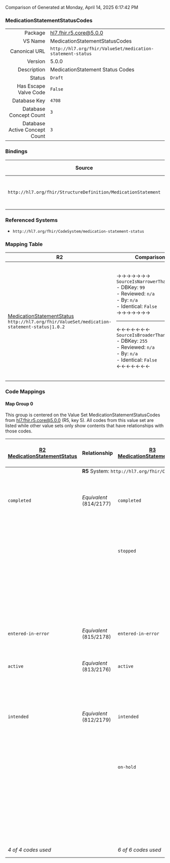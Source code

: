 Comparison of 
Generated at Monday, April 14, 2025 6:17:42 PM

### MedicationStatementStatusCodes

|      |     |
| ---: | --- |
| Package | hl7.fhir.r5.core@5.0.0 |
| VS Name | MedicationStatementStatusCodes |
| Canonical URL | `http://hl7.org/fhir/ValueSet/medication-statement-status` |
| Version | 5.0.0 |
| Description | MedicationStatement Status Codes |
| Status | `Draft` |
| Has Escape Valve Code | `False` |
| Database Key | `4708` |
| Database Concept Count | `3` |
| Database Active Concept Count | `3` |
### Bindings

| Source | Element | Binding | Strength | Element Short |
| ------ | ------- | ------- | -------- | ------------- |
| `http://hl7.org/fhir/StructureDefinition/MedicationStatement` | `MedicationStatement.status` | `http://hl7.org/fhir/ValueSet/medication-statement-status\|5.0.0` | `Required` | recorded \| entered-in-error \| draft |

### Referenced Systems

* `http://hl7.org/fhir/CodeSystem/medication-statement-status`
### Mapping Table

| R2 | Comparison | R3 | Comparison | R4 | Comparison | R4B | Comparison | R5
| --- | --- | --- | --- | --- | --- | --- | --- | ---
| [MedicationStatementStatus](/docs/R2/ValueSets/MedicationStatementStatus.md)<br/> `http://hl7.org/fhir/ValueSet/medication-statement-status\|1.0.2` | →→→→→→→<br/>`SourceIsNarrowerThanTarget`<br/>- DBKey: `99`<br/>- Reviewed: `n/a`<br/>- By: `n/a`<br/>- Identical: `False`<br/>→→→→→→→<hr/>←←←←←←←<br/>`SourceIsBroaderThanTarget`<br/>- DBKey: `255`<br/>- Reviewed: `n/a`<br/>- By: `n/a`<br/>- Identical: `False`<br/>←←←←←←←| [MedicationStatementStatus](/docs/R3/ValueSets/MedicationStatementStatus.md)<br/> `http://hl7.org/fhir/ValueSet/medication-statement-status\|3.0.2` | →→→→→→→<br/>`SourceIsNarrowerThanTarget`<br/>- DBKey: `450`<br/>- Reviewed: `n/a`<br/>- By: `n/a`<br/>- Identical: `False`<br/>→→→→→→→<hr/>←←←←←←←<br/>`SourceIsBroaderThanTarget`<br/>- DBKey: `674`<br/>- Reviewed: `n/a`<br/>- By: `n/a`<br/>- Identical: `False`<br/>←←←←←←←| [Medication Status Codes](/docs/R4/ValueSets/MedicationStatusCodes.md)<br/> `http://hl7.org/fhir/ValueSet/medication-statement-status\|4.0.1` | →→→→→→→<br/>`Equivalent`<br/>- DBKey: `1595`<br/>- Reviewed: `n/a`<br/>- By: `n/a`<br/>- Identical: `False`<br/>→→→→→→→<hr/>←←←←←←←<br/>`Equivalent`<br/>- DBKey: `1596`<br/>- Reviewed: `n/a`<br/>- By: `n/a`<br/>- Identical: `False`<br/>←←←←←←←| [MedicationStatement Status Codes](/docs/R4B/ValueSets/MedicationStatementStatusCodes.md)<br/> `http://hl7.org/fhir/ValueSet/medication-statement-status\|4.3.0` | →→→→→→→<br/>`SourceIsBroaderThanTarget`<br/>- DBKey: `934`<br/>- Reviewed: `n/a`<br/>- By: `n/a`<br/>- Identical: `False`<br/>→→→→→→→<hr/>←←←←←←←<br/>`SourceIsNarrowerThanTarget`<br/>- DBKey: `1195`<br/>- Reviewed: `n/a`<br/>- By: `n/a`<br/>- Identical: `False`<br/>←←←←←←←| [MedicationStatementStatusCodes](/docs/R5/ValueSets/MedicationStatementStatusCodes.md)<br/> `http://hl7.org/fhir/ValueSet/medication-statement-status\|5.0.0` 

### Code Mappings


#### Map Group 0

This group is centered on the Value Set MedicationStatementStatusCodes from hl7.fhir.r5.core@5.0.0 (R5, key 5).
All codes from this value set are listed while other value sets only show contents that have relationships with those codes.

| [R2 MedicationStatementStatus](/docs/R2/ValueSets/MedicationStatementStatus.md)| Relationship | [R3 MedicationStatementStatus](/docs/R3/ValueSets/MedicationStatementStatus.md)| Relationship | [R4 Medication Status Codes](/docs/R4/ValueSets/MedicationStatusCodes.md)| Relationship | [R4B MedicationStatement Status Codes](/docs/R4B/ValueSets/MedicationStatementStatusCodes.md)| Relationship | R5 MedicationStatementStatusCodes
| --- | --- | --- | --- | --- | --- | --- | --- | ---
| <td colspan="8">**R5** System: `http://hl7.org/fhir/CodeSystem/medication-statement-status`
| `completed`| _Equivalent_ <br/>(814/2177)| `completed`| _Equivalent_ <br/>(4002/6333)| `completed`| _Equivalent_ <br/>(16502/16503)| `completed`| →→→→ _SourceIsBroaderThanTarget_ →→→→ <br/>(9015)<hr/>←←←← __ ←←←← <br/>() | **`recorded`**
| | | `stopped`| _Equivalent_ <br/>(3999/6338)| `stopped`| _Equivalent_ <br/>(16508/16509)| `stopped`| →→→→ _SourceIsBroaderThanTarget_ →→→→ <br/>(9011)<hr/>←←←← __ ←←←← <br/>() | **`recorded`**
| | | | | `not-taken`| _Equivalent_ <br/>(16514/16515)| `not-taken`| →→→→ _SourceIsBroaderThanTarget_ →→→→ <br/>(9014)<hr/>←←←← __ ←←←← <br/>() | **`recorded`**
| `entered-in-error`| _Equivalent_ <br/>(815/2178)| `entered-in-error`| _Equivalent_ <br/>(4003/6334)| `entered-in-error`| _Equivalent_ <br/>(16504/16505)| `entered-in-error`| _Equivalent_ <br/>(9016/11324)| **`entered-in-error`**
| `active`| _Equivalent_ <br/>(813/2176)| `active`| _Equivalent_ <br/>(4001/6332)| `active`| _Equivalent_ <br/>(16500/16501)| `active`| →→→→ _SourceIsBroaderThanTarget_ →→→→ <br/>(9013)<hr/>←←←← __ ←←←← <br/>() | **`draft`**
| `intended`| _Equivalent_ <br/>(812/2179)| `intended`| _Equivalent_ <br/>(4000/6335)| `intended`| _Equivalent_ <br/>(16506/16507)| `intended`| →→→→ _SourceIsBroaderThanTarget_ →→→→ <br/>(9012)<hr/>←←←← __ ←←←← <br/>() | **`draft`**
| | | `on-hold`| _Equivalent_ <br/>(4004/6337)| `on-hold`| _Equivalent_ <br/>(16510/16511)| `on-hold`| →→→→ _SourceIsBroaderThanTarget_ →→→→ <br/>(9017)<hr/>←←←← __ ←←←← <br/>() | **`draft`**
| | | | | `unknown`| _Equivalent_ <br/>(16512/16513)| `unknown`| →→→→ _SourceIsBroaderThanTarget_ →→→→ <br/>(9018)<hr/>←←←← __ ←←←← <br/>() | **`draft`**
| *4 of 4 codes used* | | *6 of 6 codes used* | | *8 of 8 codes used* | | *8 of 8 codes used* | | *3 of 3 codes used* 

